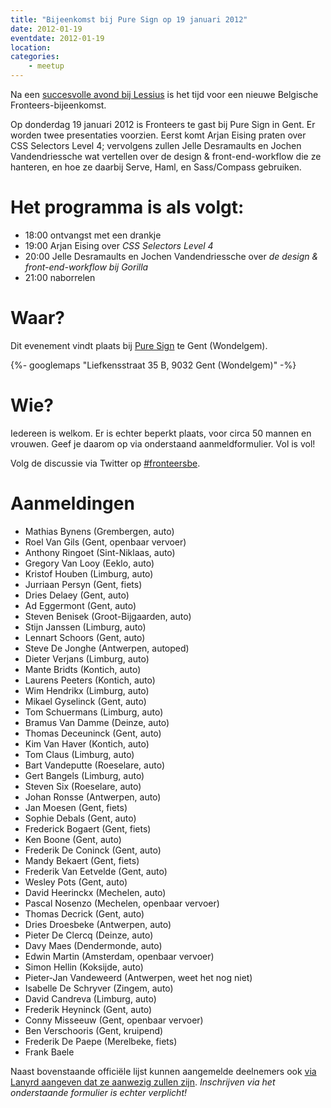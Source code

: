 ```yaml
---
title: "Bijeenkomst bij Pure Sign op 19 januari 2012"
date: 2012-01-19
eventdate: 2012-01-19
location:
categories:
    - meetup
---
```

Na een [succesvolle avond bij Lessius](/bijeenkomsten/2011/lessius) is het tijd voor een nieuwe Belgische Fronteers-bijeenkomst.

Op donderdag 19 januari 2012 is Fronteers te gast bij Pure Sign in Gent. Er worden twee presentaties voorzien. Eerst komt Arjan Eising praten over CSS Selectors Level 4; vervolgens zullen Jelle Desramaults en Jochen Vandendriessche wat vertellen over de design & front-end-workflow die ze hanteren, en hoe ze daarbij Serve, Haml, en Sass/Compass gebruiken.

# Het programma is als volgt:

* 18:00 ontvangst met een drankje
* 19:00 Arjan Eising over _CSS Selectors Level 4_
* 20:00 Jelle Desramaults en Jochen Vandendriessche over _de design & front-end-workflow bij Gorilla_
* 21:00 naborrelen

# Waar?

Dit evenement vindt plaats bij [Pure Sign](http://puresign.be/) te Gent (Wondelgem).

{%- googlemaps "Liefkensstraat 35 B, 9032 Gent (Wondelgem)" -%}

# Wie?

Iedereen is welkom. Er is echter beperkt plaats, voor circa 50 mannen en vrouwen. Geef je daarom op via onderstaand aanmeldformulier. Vol is vol!

Volg de discussie via Twitter op [#fronteersbe](https://twitter.com/search?q=%23fronteersbe).

# Aanmeldingen

* Mathias Bynens (Grembergen, auto)
* Roel Van Gils (Gent, openbaar vervoer)
* Anthony Ringoet (Sint-Niklaas, auto)
* Gregory Van Looy (Eeklo, auto)
* Kristof Houben (Limburg, auto)
* Jurriaan Persyn (Gent, fiets)
* Dries Delaey (Gent, auto)
* Ad Eggermont (Gent, auto)
* Steven Benisek (Groot-Bijgaarden, auto)
* Stijn Janssen (Limburg, auto)
* Lennart Schoors (Gent, auto)
* Steve De Jonghe (Antwerpen, autoped)
* Dieter Verjans (Limburg, auto)
* Mante Bridts (Kontich, auto)
* Laurens Peeters (Kontich, auto)
* Wim Hendrikx (Limburg, auto)
* Mikael Gyselinck (Gent, auto)
* Tom Schuermans (Limburg, auto)
* Bramus Van Damme (Deinze, auto)
* Thomas Deceuninck (Gent, auto)
* Kim Van Haver (Kontich, auto)
* Tom Claus (Limburg, auto)
* Bart Vandeputte (Roeselare, auto)
* Gert Bangels (Limburg, auto)
* Steven Six (Roeselare, auto)
* Johan Ronsse (Antwerpen, auto)
* Jan Moesen (Gent, fiets)
* Sophie Debals (Gent, auto)
* Frederick Bogaert (Gent, fiets)
* Ken Boone (Gent, auto)
* Frederik De Coninck (Gent, auto)
* Mandy Bekaert (Gent, fiets)
* Frederik Van Eetvelde (Gent, auto)
* Wesley Pots (Gent, auto)
* David Heerinckx (Mechelen, auto)
* Pascal Nosenzo (Mechelen, openbaar vervoer)
* Thomas Decrick (Gent, auto)
* Dries Droesbeke (Antwerpen, auto)
* Pieter De Clercq (Deinze, auto)
* Davy Maes (Dendermonde, auto)
* Edwin Martin (Amsterdam, openbaar vervoer)
* Simon Hellin (Koksijde, auto)
* Pieter-Jan Vandeweerd (Antwerpen, weet het nog niet)
* Isabelle De Schryver (Zingem, auto)
* David Candreva (Limburg, auto)
* Frederik Heyninck (Gent, auto)
* Conny Misseeuw (Gent, openbaar vervoer)
* Ben Verschooris (Gent, kruipend)
* Frederik De Paepe (Merelbeke, fiets)
* Frank Baele

Naast bovenstaande officiële lijst kunnen aangemelde deelnemers ook [via Lanyrd aangeven dat ze aanwezig zullen zijn](http://lanyrd.com/2012/fronteersbe-puresign/). *Inschrijven via het onderstaande formulier is echter verplicht!*

